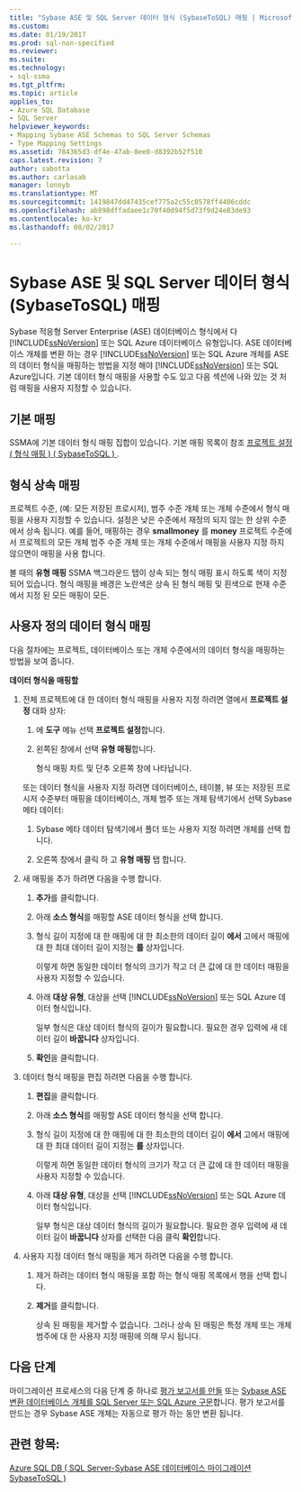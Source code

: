 ```yaml
---
title: "Sybase ASE 및 SQL Server 데이터 형식 (SybaseToSQL) 매핑 | Microsoft Docs"
ms.custom: 
ms.date: 01/19/2017
ms.prod: sql-non-specified
ms.reviewer: 
ms.suite: 
ms.technology:
- sql-ssma
ms.tgt_pltfrm: 
ms.topic: article
applies_to:
- Azure SQL Database
- SQL Server
helpviewer_keywords:
- Mapping Sybase ASE Schemas to SQL Server Schemas
- Type Mapping Settings
ms.assetid: 784365d3-df4e-47ab-8ee0-d8392b52f510
caps.latest.revision: 7
author: sabotta
ms.author: carlasab
manager: lonnyb
ms.translationtype: MT
ms.sourcegitcommit: 1419847dd47435cef775a2c55c0578ff4406cddc
ms.openlocfilehash: ab898dffadaee1c70f40d94f5d73f9d24e83de93
ms.contentlocale: ko-kr
ms.lasthandoff: 08/02/2017

---
```

# <a name="mapping-sybase-ase-and-sql-server-data-types-sybasetosql"></a>Sybase ASE 및 SQL Server 데이터 형식 (SybaseToSQL) 매핑
Sybase 적응형 Server Enterprise (ASE) 데이터베이스 형식에서 다 [!INCLUDE[ssNoVersion](../../includes/ssnoversion_md.md)] 또는 SQL Azure 데이터베이스 유형입니다. ASE 데이터베이스 개체를 변환 하는 경우 [!INCLUDE[ssNoVersion](../../includes/ssnoversion_md.md)] 또는 SQL Azure 개체를 ASE의 데이터 형식을 매핑하는 방법을 지정 해야 [!INCLUDE[ssNoVersion](../../includes/ssnoversion_md.md)] 또는 SQL Azure입니다. 기본 데이터 형식 매핑을 사용할 수도 있고 다음 섹션에 나와 있는 것 처럼 매핑을 사용자 지정할 수 있습니다.  
  
## <a name="default-mappings"></a>기본 매핑  
SSMA에 기본 데이터 형식 매핑 집합이 있습니다. 기본 매핑 목록이 참조 [프로젝트 설정 &#40; 형식 매핑 &#41; &#40; SybaseToSQL &#41; ](../../ssma/sybase/project-settings-type-mapping-sybasetosql.md).  
  
## <a name="type-mapping-inheritance"></a>형식 상속 매핑  
프로젝트 수준, (예: 모든 저장된 프로시저), 범주 수준 개체 또는 개체 수준에서 형식 매핑을 사용자 지정할 수 있습니다. 설정은 낮은 수준에서 재정의 되지 않는 한 상위 수준에서 상속 됩니다. 예를 들어, 매핑하는 경우 **smallmoney** 를 **money** 프로젝트 수준에서 프로젝트의 모든 개체 범주 수준 개체 또는 개체 수준에서 매핑을 사용자 지정 하지 않으면이 매핑을 사용 합니다.  
  
볼 때의 **유형 매핑** SSMA 백그라운드 탭이 상속 되는 형식 매핑 표시 하도록 색이 지정 되어 있습니다. 형식 매핑을 배경은 노란색은 상속 된 형식 매핑 및 흰색으로 현재 수준에서 지정 된 모든 매핑이 모든.  
  
## <a name="customizing-data-type-mappings"></a>사용자 정의 데이터 형식 매핑  
다음 절차에는 프로젝트, 데이터베이스 또는 개체 수준에서의 데이터 형식을 매핑하는 방법을 보여 줍니다.  
  
**데이터 형식을 매핑할**  
  
1.  전체 프로젝트에 대 한 데이터 형식 매핑을 사용자 지정 하려면 열에서 **프로젝트 설정** 대화 상자:  
  
    1.  에 **도구** 메뉴 선택 **프로젝트 설정**합니다.  
  
    2.  왼쪽된 창에서 선택 **유형 매핑**합니다.  
  
        형식 매핑 차트 및 단추 오른쪽 창에 나타납니다.  
  
    또는 데이터 형식을 사용자 지정 하려면 데이터베이스, 테이블, 뷰 또는 저장된 프로시저 수준부터 매핑을 데이터베이스, 개체 범주 또는 개체 탐색기에서 선택 Sybase 메타 데이터:  
  
    1.  Sybase 메타 데이터 탐색기에서 폴더 또는 사용자 지정 하려면 개체를 선택 합니다.  
  
    2.  오른쪽 창에서 클릭 하 고 **유형 매핑** 탭 합니다.  
  
2.  새 매핑을 추가 하려면 다음을 수행 합니다.  
  
    1.  **추가**를 클릭합니다.  
  
    2.  아래 **소스 형식**를 매핑할 ASE 데이터 형식을 선택 합니다.  
  
    3.  형식 길이 지정에 대 한 매핑에 대 한 최소한의 데이터 길이 **에서** 고에서 매핑에 대 한 최대 데이터 길이 지정는 **를** 상자입니다.  
  
        이렇게 하면 동일한 데이터 형식의 크기가 작고 더 큰 값에 대 한 데이터 매핑을 사용자 지정할 수 있습니다.  
  
    4.  아래 **대상 유형**, 대상을 선택 [!INCLUDE[ssNoVersion](../../includes/ssnoversion_md.md)] 또는 SQL Azure 데이터 형식입니다.  
  
        일부 형식은 대상 데이터 형식의 길이가 필요합니다. 필요한 경우 입력에 새 데이터 길이 **바꿉니다** 상자입니다.  
  
    5.  **확인**을 클릭합니다.  
  
3.  데이터 형식 매핑을 편집 하려면 다음을 수행 합니다.  
  
    1.  **편집**을 클릭합니다.  
  
    2.  아래 **소스 형식**를 매핑할 ASE 데이터 형식을 선택 합니다.  
  
    3.  형식 길이 지정에 대 한 매핑에 대 한 최소한의 데이터 길이 **에서** 고에서 매핑에 대 한 최대 데이터 길이 지정는 **를** 상자입니다.  
  
        이렇게 하면 동일한 데이터 형식의 크기가 작고 더 큰 값에 대 한 데이터 매핑을 사용자 지정할 수 있습니다.  
  
    4.  아래 **대상 유형**, 대상을 선택 [!INCLUDE[ssNoVersion](../../includes/ssnoversion_md.md)] 또는 SQL Azure 데이터 형식입니다.  
  
        일부 형식은 대상 데이터 형식의 길이가 필요합니다. 필요한 경우 입력에 새 데이터 길이 **바꿉니다** 상자를 선택한 다음 클릭 **확인**합니다.  
  
4.  사용자 지정 데이터 형식 매핑을 제거 하려면 다음을 수행 합니다.  
  
    1.  제거 하려는 데이터 형식 매핑을 포함 하는 형식 매핑 목록에서 행을 선택 합니다.  
  
    2.  **제거**를 클릭합니다.  
  
        상속 된 매핑을 제거할 수 없습니다. 그러나 상속 된 매핑은 특정 개체 또는 개체 범주에 대 한 사용자 지정 매핑에 의해 무시 됩니다.  
  
## <a name="next-steps"></a>다음 단계  
마이그레이션 프로세스의 다음 단계 중 하나로 [평가 보고서를 만들](http://msdn.microsoft.com/en-us/eb996b7c-1eef-4f73-b5e6-2fa6faf7336c) 또는 [Sybase ASE 변환 데이터베이스 개체를 SQL Server 또는 SQL Azure 구문](http://msdn.microsoft.com/en-us/509cb65d-2f54-427a-83d7-37919cc4e3e3)합니다. 평가 보고서를 만드는 경우 Sybase ASE 개체는 자동으로 평가 하는 동안 변환 됩니다.  
  
## <a name="see-also"></a>관련 항목:  
[Azure SQL DB &#40; SQL Server-Sybase ASE 데이터베이스 마이그레이션 SybaseToSQL &#41;](../../ssma/sybase/migrating-sybase-ase-databases-to-sql-server-azure-sql-db-sybasetosql.md)  
  

